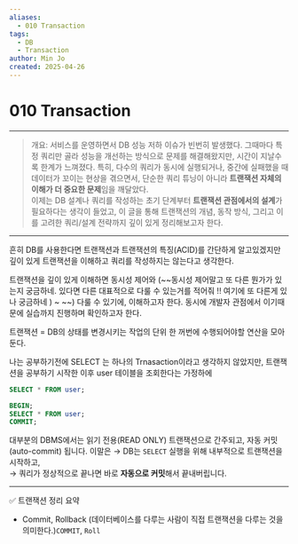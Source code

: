 ```yaml
---
aliases:
  - 010 Transaction
tags:
  - DB
  - Transaction
author: Min Jo
created: 2025-04-26
---
```


# 010 Transaction 
----

> 개요: 서비스를 운영하면서 DB 성능 저하 이슈가 빈번히 발생했다. 그때마다 특정 쿼리만 골라 성능을 개선하는 방식으로 문제를 해결해왔지만, 시간이 지날수록 한계가 느껴졌다. 특히, 다수의 쿼리가 동시에 실행되거나, 중간에 실패했을 때 데이터가 꼬이는 현상을 겪으면서, 단순한 쿼리 튜닝이 아니라 **트랜잭션 자체의 이해가 더 중요한 문제**임을 깨달았다.  
> 이제는 DB 설계나 쿼리를 작성하는 초기 단계부터 **트랜잭션 관점에서의 설계**가 필요하다는 생각이 들었고, 이 글을 통해 트랜잭션의 개념, 동작 방식, 그리고 이를 고려한 쿼리/설계 전략까지 깊이 있게 정리해보고자 한다.

---

흔히 DB를 사용한다면 트랜잭션과 트랜잭션의 특징(ACID)를 간단하게 알고있겠지만 
깊이 있게 트랜잭션을 이해하고 쿼리를 작성하지는 않는다고 생각한다.

트랜잭션을 깊이 있게 이해하면 동시성 제어와 (~~동시성 제어말고 또 다른 뭔가가 있는지 궁금하네. 있다면 다른 대표적으로 다룰 수 있는거를 적어줘 !! 여기에 또 다른게 있나 궁금하네 )  ~ ~~)
다룰 수 있기에, 이해하고자 한다. 동시에 개발자 관점에서 이기때문에 실습까지 진행하며 확인하고자 한다.


트랜잭션 = DB의 상태를 변경시키는 작업의 단위 
한 꺼번에 수행되어야할 연산을 모아둔다.

나는 공부하기전에 SELECT 는 하나의 Trnasaction이라고 생각하지 않았지만, 트랜잭션을 공부하기 시작한 이후  user 테이블을 조회한다는 가정하에 


```sql
SELECT * FROM user; 
```

```sql 
BEGIN;
SELECT * FROM user;
COMMIT;
```


대부분의 DBMS에서는 읽기 전용(READ ONLY) 트랜잭션으로 간주되고, 자동 커밋(auto-commit) 됩니다.  이말은 
→ DB는 `SELECT` 실행을 위해 내부적으로 트랜잭션을 시작하고,  
→ 쿼리가 정상적으로 끝나면 바로 **자동으로 커밋**해서 끝내버립니다.

----

✅ 트랜잭션 정리 요약
- Commit, Rollback (데이터베이스를 다루는 사람이 직접 트랜잭션을 다루는 것을 의미한다.)`COMMIT`, `Roll`

